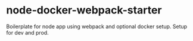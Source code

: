 # node-docker-webpack-starter
Boilerplate for node app using webpack and optional docker setup.  Setup for dev and prod.
